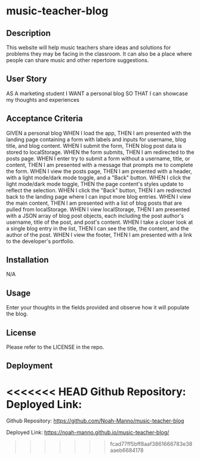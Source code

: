 # music-teacher-blog

## Description
This website will help music teachers share ideas and solutions for problems they may be facing in the classroom. It can also be a place where people can share music and other repertoire suggestions. 

## User Story

AS A marketing student
I WANT a personal blog
SO THAT I can showcase my thoughts and experiences

## Acceptance Criteria

GIVEN a personal blog
WHEN I load the app,
THEN I am presented with the landing page containing a form with labels and inputs for username, blog title, and blog content.
WHEN I submit the form,
THEN blog post data is stored to localStorage.
WHEN the form submits,
THEN I am redirected to the posts page.
WHEN I enter try to submit a form without a username, title, or content,
THEN I am presented with a message that prompts me to complete the form.
WHEN I view the posts page,
THEN I am presented with a header, with a light mode/dark mode toggle, and a "Back" button.
WHEN I click the light mode/dark mode toggle,
THEN the page content's styles update to reflect the selection.
WHEN I click the "Back" button,
THEN I am redirected back to the landing page where I can input more blog entries.
WHEN I view the main content,
THEN I am presented with a list of blog posts that are pulled from localStorage.
WHEN I view localStorage,
THEN I am presented with a JSON array of blog post objects, each including the post author's username, title of the post, and post's content.
WHEN I take a closer look at a single blog entry in the list,
THEN I can see the title, the content, and the author of the post.
WHEN I view the footer,
THEN I am presented with a link to the developer's portfolio.


## Installation

N/A

## Usage

Enter your thoughts in the fields provided and observe how it will populate the blog. 

## License

Please refer to the LICENSE in the repo. 

## Deployment

<<<<<<< HEAD
Github Repository: 
Deployed Link:
=======
Github Repository: https://github.com/Noah-Manno/music-teacher-blog

Deployed Link: https://noah-manno.github.io/music-teacher-blog/


>>>>>>> fcad77ff5bff8aaf3861666783e38aaeb6684178
